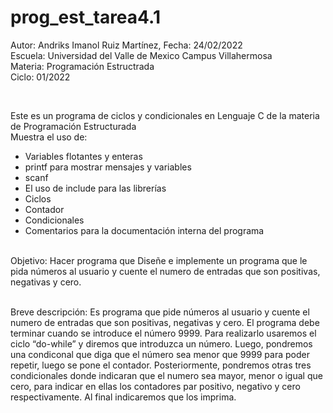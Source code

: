 # prog_est_tarea4.1
<p>Autor: Andriks Imanol Ruiz Martínez, Fecha: 24/02/2022 <br>
Escuela: Universidad del Valle de Mexico Campus Villahermosa <br>
Materia: Programación Estructrada <br>
Ciclo: 01/2022</p>
<br>
<p>Este es un programa de ciclos y condicionales en Lenguaje C de la materia de Programación Estructurada<br>
Muestra el uso de:
  <ul>
    <li>Variables flotantes y enteras</li>
    <li>printf para mostrar mensajes y variables</li>
    <li>scanf</li>
    <li>El uso de include para las librerías</li>
    <li>Ciclos</li>
    <li>Contador</li>
    <li>Condicionales</li>
    <li>Comentarios para la documentación interna del programa</li>
    </ul>
    </p>
<br>
Objetivo: Hacer programa que Diseñe e implemente un programa que le pida números al usuario y cuente el numero de entradas que son positivas, 
negativas y cero.
<br>
<br>
<p>Breve descripción: 
Es programa que pide números al usuario y cuente el numero de entradas que son positivas, negativas y cero. El programa debe terminar cuando se introduce el número 9999. Para realizarlo usaremos el ciclo “do-while” y diremos que introduzca un número. Luego, pondremos una condiconal que diga que el número sea menor que 9999 para poder repetir, luego se pone el contador. Posteriormente, pondremos otras tres condicionales donde indicaran que el numero sea mayor, menor o igual que cero, para indicar en ellas los contadores par positivo, negativo y cero respectivamente. Al final indicaremos que los imprima.
</p>
